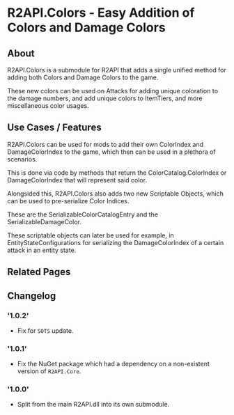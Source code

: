 # R2API.Colors - Easy Addition of Colors and Damage Colors

## About

R2API.Colors is a submodule for R2API that adds a single unified method for adding both Colors and Damage Colors to the game.

These new colors can be used on Attacks for adding unique coloration to the damage numbers, and add unique colors to ItemTiers, and more miscellaneous color usages.

## Use Cases / Features

R2API.Colors can be used for mods to add their own ColorIndex and DamageColorIndex to the game, which then can be used in a plethora of scenarios.

This is done via code by methods that return the ColorCatalog.ColorIndex or DamageColorIndex that will represent said color.

Alongsided this, R2API.Colors also adds two new Scriptable Objects, which can be used to pre-serialize Color Indices.

These are the SerializableColorCatalogEntry and the SerializableDamageColor.

These scriptable objects can later be used for example, in EntityStateConfigurations for serializing the DamageColorIndex of a certain attack in an entity state.

## Related Pages

## Changelog

### '1.0.2'
* Fix for `SOTS` update.

### '1.0.1'
* Fix the NuGet package which had a dependency on a non-existent version of `R2API.Core`.

### '1.0.0'
* Split from the main R2API.dll into its own submodule.
